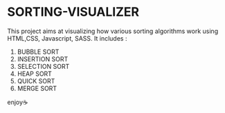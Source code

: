 # SORTING-VISUALIZER

This project aims at visualizing how various sorting algorithms work using HTML,CSS, Javascript, SASS. It includes :

1. BUBBLE SORT
2. INSERTION SORT
3. SELECTION SORT
4. HEAP SORT
5. QUICK SORT
6. MERGE SORT

enjoy☕
